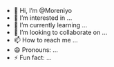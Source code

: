- 👋 Hi, I’m @Moreniyo
- 👀 I’m interested in ...
- 🌱 I’m currently learning ...
- 💞️ I’m looking to collaborate on ...
- 📫 How to reach me ...
- 😄 Pronouns: ...
- ⚡ Fun fact: ...

<!---
Moreniyo/Moreniyo is a ✨ special ✨ repository because its `README.md` (this file) appears on your GitHub profile.
You can click the Preview link to take a look at your changes.
--->
